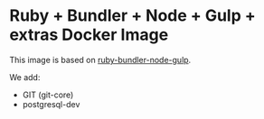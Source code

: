# Ruby + Bundler + Node + Gulp + extras Docker Image

This image is based on [ruby-bundler-node-gulp](https://github.com/leikir/docker-ruby-bundler-node-gulp).

We add:
* GIT (git-core)
* postgresql-dev
